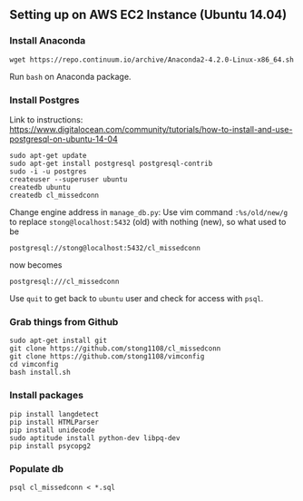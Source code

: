 
## Setting up on AWS EC2 Instance (Ubuntu 14.04)

### Install Anaconda
```
wget https://repo.continuum.io/archive/Anaconda2-4.2.0-Linux-x86_64.sh
```

Run `bash` on Anaconda package.

### Install Postgres
Link to instructions:
https://www.digitalocean.com/community/tutorials/how-to-install-and-use-postgresql-on-ubuntu-14-04
```
sudo apt-get update
sudo apt-get install postgresql postgresql-contrib
sudo -i -u postgres
createuser --superuser ubuntu
createdb ubuntu
createdb cl_missedconn
```

Change engine address in `manage_db.py`:
Use vim command `:%s/old/new/g` to replace `stong@localhost:5432` (old) with nothing (new), so what used to be
```
postgresql://stong@localhost:5432/cl_missedconn
```
now becomes
```
postgresql:///cl_missedconn
```

Use `quit` to get back to `ubuntu` user and check for access with `psql`.

### Grab things from Github
```
sudo apt-get install git
git clone https://github.com/stong1108/cl_missedconn
git clone https://github.com/stong1108/vimconfig
cd vimconfig
bash install.sh
```

### Install packages
```
pip install langdetect
pip install HTMLParser
pip install unidecode
sudo aptitude install python-dev libpq-dev
pip install psycopg2
```
### Populate db
`psql cl_missedconn < *.sql`
